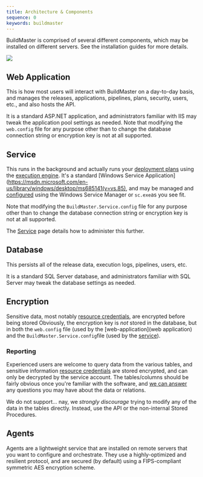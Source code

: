 ```yaml
---
title: Architecture & Components
sequence: 0
keywords: buildmaster
---
```

BuildMaster is comprised of several different components, which may be installed on different servers. See the installation guides for more details.

![](/resources/documentation/buildmaster/a-c-diagram.png)

## Web Application

This is how most users will interact with BuildMaster on a day-to-day basis, and  manages the releases, applications, pipelines, plans, security, users, etc., and also hosts the API.

It is a standard ASP.NET application, and administrators familiar with IIS may
tweak the application pool settings as needed. Note that modifying the ```web.config``` file for any purpose other than to change the database connection string or encryption key is not at all supported.

## Service

This runs in the background and actually runs your [deployment plans](../../core-concepts/deployment-plans) using the [execution engine](../execution-engine).   It's a standard [Windows Service Application](https://msdn.microsoft.com/en-us/library/windows/desktop/ms685141(v=vs.85), and may be managed and [configured](configuration-options) using the Windows Service Manager or ```sc.exe```as you see fit.

Note that modifying the ```BuildMaster.Service.config``` file for any purpose other than to change the database connection string or encryption key is not at all supported.

The [Service](service) page details how to administer this further.

## Database

This persists all of the release data, execution logs, pipelines, users, etc.

It is a standard SQL Server database, and administrators familiar with SQL Server may tweak the database settings as needed.

## Encryption

Sensitive data, most notably [resource credentials](../global-components/resource-credentials), are encrypted before being stored Obviously, the encryption key is *not* stored in the database, but in both the ```web.config``` file (used by the [web-application](web application) and the ```BuildMaster.Service.config```file (used by the [service](#service)).

### Reporting

Experienced users are welcome to query data from the various tables, and sensitive information [resource credentials](../global-components/resource-credentials) are stored encrypted, and can only be decrypted by the service account. The tables/columns should be fairly  obvious once you're familiar with the software, and [we can answer](/support/ticket) any questions you may have about the data or relations.

We do not support... nay, we *strongly discourage* trying to modify any of the data in the tables directly. Instead, use the API or the non-internal Stored Procedures.

## Agents

Agents are a lightweight service that are installed on remote servers that you want to configure and orchestrate. They use a highly-optimized and resilient protocol, and are secured (by default) using a FIPS-compliant symmetric AES encryption scheme.
